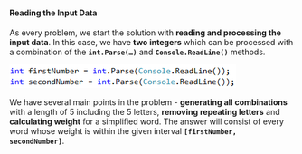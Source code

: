 #### Reading the Input Data

As every problem, we start the solution with **reading and processing the input data**. In this case, we have **two integers** which can be processed with a combination of the **`int.Parse(…)`** and **`Console.ReadLine()`** methods.

![](/assets/chapter-9-images/03.Five-special-letters-01.png)

We have several main points in the problem - **generating all combinations** with a length of 5 including the 5 letters, **removing repeating letters** and **calculating weight** for a simplified word. The answer will consist of every word whose weight is within the given interval **`[firstNumber, secondNumber]`**.
